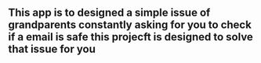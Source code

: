 ## This app is to designed a simple issue of grandparents constantly asking for you to check if a email is safe this projecft is designed to solve that issue for you
